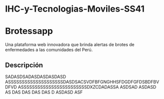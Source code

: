 # IHC-y-Tecnologias-Moviles-SS41
# Brotessapp

Una plataforma web innovadora que brinda alertas de brotes de enfermedades a las comunidades del Perú.

## Descripción

SADASDSADASDASDASDASD
ASSSSSSSSSSSSSSSSSSSSDASDSACSVDFBFGNGHHSFDGDFGFDSBDFBVDFVD
ASSSSSSSSSSSSSSSSSSSSSSSSDXZCDADASSA
ASDSAD
ASDASD
AS
DAS
DAS
DAS
DAS
D
ASDASD
ASF
